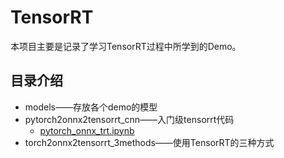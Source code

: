# TensorRT
本项目主要是记录了学习TensorRT过程中所学到的Demo。


## 目录介绍
* models——存放各个demo的模型
* pytorch2onnx2tensorrt_cnn——入门级tensorrt代码
    * [pytorch_onnx_trt.ipynb](torch2onnx2tensorrt_cnn/pytorch_onnx_trt.ipynb)
* torch2onnx2tensorrt_3methods——使用TensorRT的三种方式
    

